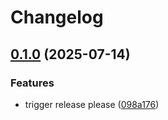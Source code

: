 # Changelog

## [0.1.0](https://github.com/Kavindu-Dodan/data-gen/compare/v0.0.0...v0.1.0) (2025-07-14)


### Features

* trigger release please ([098a176](https://github.com/Kavindu-Dodan/data-gen/commit/098a1764a66ee3877f8033903c2526e739f74649))
